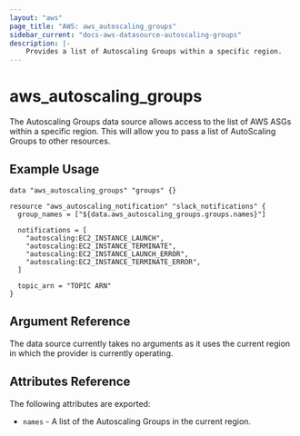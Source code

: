 ```yaml
---
layout: "aws"
page_title: "AWS: aws_autoscaling_groups"
sidebar_current: "docs-aws-datasource-autoscaling-groups"
description: |-
    Provides a list of Autoscaling Groups within a specific region.
---
```


# aws\_autoscaling\_groups

The Autoscaling Groups data source allows access to the list of AWS
ASGs within a specific region. This will allow you to pass a list of AutoScaling Groups to other resources.

## Example Usage

```
data "aws_autoscaling_groups" "groups" {}

resource "aws_autoscaling_notification" "slack_notifications" {
  group_names = ["${data.aws_autoscaling_groups.groups.names}"]

  notifications = [
    "autoscaling:EC2_INSTANCE_LAUNCH",
    "autoscaling:EC2_INSTANCE_TERMINATE",
    "autoscaling:EC2_INSTANCE_LAUNCH_ERROR",
    "autoscaling:EC2_INSTANCE_TERMINATE_ERROR",
  ]

  topic_arn = "TOPIC ARN"
}
```

## Argument Reference

The data source currently takes no arguments as it uses the current region in which the provider is currently operating.

## Attributes Reference

The following attributes are exported:

* `names` - A list of the Autoscaling Groups in the current region.
